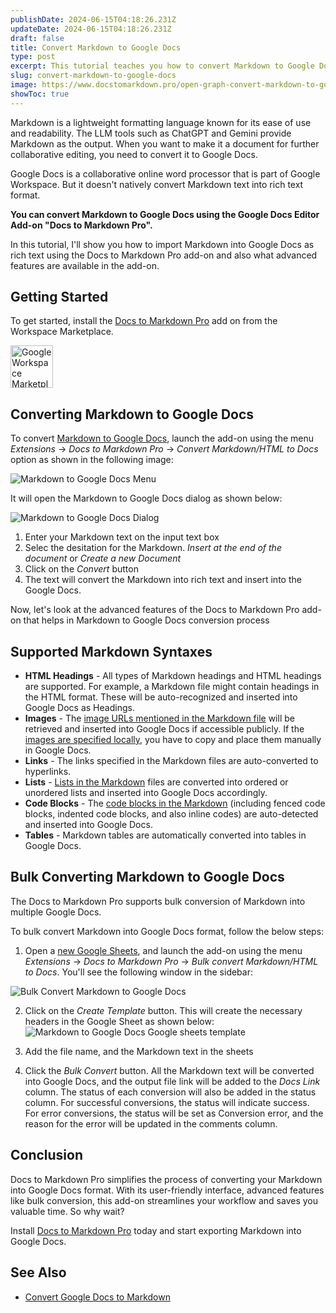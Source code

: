 ```yaml
---
publishDate: 2024-06-15T04:18:26.231Z
updateDate: 2024-06-15T04:18:26.231Z
draft: false
title: Convert Markdown to Google Docs
type: post
excerpt: This tutorial teaches you how to convert Markdown to Google Docs and also demonstrates how to do single conversion or bulk conversion.
slug: convert-markdown-to-google-docs
image: https://www.docstomarkdown.pro/open-graph-convert-markdown-to-google-docs.png
showToc: true
---
```


Markdown is a lightweight formatting language known for its ease of use and readability. The LLM tools such as ChatGPT and Gemini provide Markdown as the output. When you want to make it a document for further collaborative editing, you need to convert it to Google Docs.

Google Docs is a collaborative online word processor that is part of Google Workspace. But it doesn't natively convert Markdown text into rich text format.

**You can convert Markdown to Google Docs using the Google Docs Editor Add-on "Docs to Markdown Pro".**

In this tutorial, I'll show you how to import Markdown into Google Docs as rich text using the Docs to Markdown Pro add-on and also what advanced features are available in the add-on.

<!-- toc -->

## Getting Started

To get started, install the [Docs to Markdown Pro](https://workspace.google.com/marketplace/app/docs_to_markdown_pro/483386994804) add on from the Workspace Marketplace.

<a href="https://workspace.google.com/marketplace/app/docs_to_markdown_pro/483386994804?pann=b" target="_blank" aria-label="Get it from the Google Workspace Marketplace">
  <img alt="Google Workspace Marketplace badge" alt-text="Get it from the Google Workspace Marketplace" src="https://workspace.google.com/static/img/marketplace/en/gwmBadge.svg?" style="height: 68px">
</a>

## Converting Markdown to Google Docs

To convert [Markdown to Google Docs](https://www.docstomarkdown.pro/convert-markdown-to-google-docs-online/), launch the add-on using the menu *Extensions* -> *Docs to Markdown Pro* -> *Convert Markdown/HTML to Docs* option as shown in the following image:

![Markdown to Google Docs Menu](images/markdown-to-google-docs-menu.png)

It will open the Markdown to Google Docs dialog as shown below:


![Markdown to Google Docs Dialog](images/image.png)

1. Enter your Markdown text on the input text box
2. Selec the desitation for the Markdown. *Insert at the end of the document* or *Create a new Document*
3. Click on the *Convert* button
4. The text will convert the Markdown into rich text and insert into the Google Docs.

Now, let's look at the advanced features of the Docs to Markdown Pro add-on that helps in Markdown to Google Docs conversion process

## Supported Markdown Syntaxes

- **HTML Headings** - All types of Markdown headings and HTML headings are supported. For example, a Markdown file might contain headings in the HTML format. These will be auto-recognized and inserted into Google Docs as Headings.
- **Images** - The [image URLs mentioned in the Markdown file](/add-images-to-readme-md-file-github/) will be retrieved and inserted into Google Docs if accessible publicly. If the [images are specified locally](/display-local-images-in-markdown/), you have to copy and place them manually in Google Docs.
- **Links** - The links specified in the Markdown files are auto-converted to hyperlinks.
- **Lists** - [Lists in the Markdown](/lists-in-markdown/) files are converted into ordered or unordered lists and inserted into Google Docs accordingly.
- **Code Blocks** - The [code blocks in the Markdown](/code-blocks-in-markdown/) (including fenced code blocks, indented code blocks, and also inline codes) are auto-detected and inserted into Google Docs.
- **Tables** - Markdown tables are automatically converted into tables in Google Docs.


## Bulk Converting Markdown to Google Docs

The Docs to Markdown Pro supports bulk conversion of Markdown into multiple Google Docs. 

To bulk convert Markdown into Google Docs format, follow the below steps:

1. Open a [new Google Sheets](https://sheets.new), and launch the add-on using the menu *Extensions* -> *Docs to Markdown Pro* -> *Bulk convert Markdown/HTML to Docs*. You'll see the following window in the sidebar:

![Bulk Convert Markdown to Google Docs](images/image-1.png)

2. Click on the *Create Template* button. This will create the necessary headers in the Google Sheet as shown below:
![Markdown to Google Docs Google sheets template](images/image-2.png)

3. Add the file name, and the Markdown text in the sheets

4. Click the *Bulk Convert* button. All the Markdown text will be converted into Google Docs, and the output file link will be added to the *Docs Link* column. The status of each conversion will also be added in the status column. For successful conversions, the status will indicate success. For error conversions, the status will be set as Conversion error, and the reason for the error will be updated in the comments column.

## Conclusion

Docs to Markdown Pro simplifies the process of converting your Markdown into Google Docs format. With its user-friendly interface, advanced features like bulk conversion, this add-on streamlines your workflow and saves you valuable time. So why wait?

Install [Docs to Markdown Pro](https://workspace.google.com/marketplace/app/docs_to_markdown_pro/483386994804?pann=b) today and start exporting Markdown into Google Docs.

## See Also

- [Convert Google Docs to Markdown](/convert-google-docs-to-markdown/)
